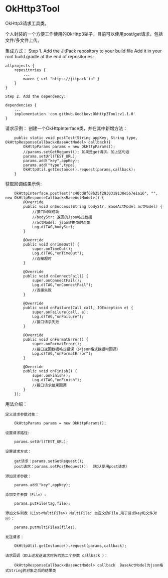 # OkHttp3Tool
OkHttp3请求工具类。

个人封装的一个方便工作使用的OkHttp3轮子，目前可以使用post/get请求，包括文件/多文件上传。

集成方式：
    Step 1. Add the JitPack repository to your build file
    Add it in your root build.gradle at the end of repositories:

    allprojects {
        repositories {
            ...
            maven { url "https://jitpack.io" }
        }
    }
  
    Step 2. Add the dependency:
    
    dependencies {
        ...
        implementation 'com.github.Godikov:OkHttp3Tool:v1.1.0'
    }
    
    
请求示例：
创建一个OkHttpInterface类，并在其中新增方法：
    
        public static void postTest(String appKey, String type, OkHttpResponseCallback<BaseActModel> callback){
            OkHttpParams params = new OkHttpParams();
            //params.setGetRequest(); 如果是get请求，加上这句话
            params.setUrl(TEST_URL);
            params.add("key",appKey);
            params.add("type",type);
            OkHttpUtil.getInstance().request(params,callback);
        }
        
获取回调结果示例:

    
        OkHttpInterface.postTest("c40cd8f68b25f2930319130e567e1a16", "", new OkHttpResponseCallback<BaseActModel>() {
            @Override
            public void onSuccess(String bodyStr, BaseActModel actModel) {
                //接口回调成功
                //bodyStr: 返回的Json格式数据
                //actModel: json转换成的对象
                Log.d(TAG,bodyStr);
            }

            @Override
            public void onTimeOut() {
                super.onTimeOut();
                Log.d(TAG,"onTimeOut");
                //连接超时
            }

            @Override
            public void onConnectFail() {
                super.onConnectFail();
                Log.d(TAG,"onConnectFail");
                //连接失败
            }

            @Override
            public void onFailure(Call call, IOException e) {
                super.onFailure(call, e);
                Log.d(TAG,"onFailure");
                //接口请求失败
            }

            @Override
            public void onFormatError() {
                super.onFormatError();
                //接口返回数据格式错误（非json格式数据时回调）
                Log.d(TAG,"onFormatError");
            }

            @Override
            public void onFinish() {
                super.onFinish();
                Log.d(TAG,"onFinish");
                //接口请求结束回调
            }
        });




    
用法介绍：

    定义请求参数对象：
    
        OkHttpParams params = new OkHttpParams();
        
    设置请求路径:
    
        params.setUrl(TEST_URL);
        
    设置请求方式：
   
        get请求：params.setGetRequest();
        post请求：params.setPostRequest(); （默认使用post请求）
        
    添加请求参数：
    
        params.add("key",appKey);
        
    添加文件参数（File）:
    
        params.putFile(tag,file);
        
    添加文件列表（List<MultiFile>) MultiFile: 自定义的File,用于请求key和文件对应）：
    
        params.putMultiFiles(files);
            
    发送请求：
    
        OkHttpUtil.getInstance().request(params,callback);
  
    请求回调（即上述发送请求时传的第二个参数 callback ）：
    
        OkHttpResponseCallback<BaseActModel> callback  BaseActModel为json格式String转对象之后的结果类  
        
        
  
  
